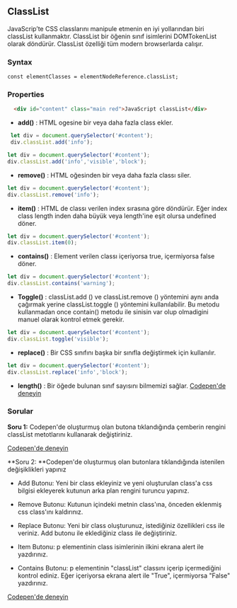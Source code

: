 ## ClassList

JavaScrip’te CSS classlarını manipule etmenin en iyi yollarından biri classList kullanmaktır. ClassList bir öğenin sınıf isimlerini DOMTokenList olarak döndürür.
ClassList özelliği tüm modern browserlarda calışır.
### Syntax
```
const elementClasses = elementNodeReference.classList;
```

### Properties
```HTML
  <div id="content" class="main red">JavaScript classList</div>
```
*  **add()** : HTML ogesine bir veya daha fazla class ekler.

```JavaScript
 let div = document.querySelector('#content');
 div.classList.add('info');
```
```JavaScript
let div = document.querySelector('#content');
div.classList.add('info','visible','block');
```
* **remove()** : HTML oğesinden bir veya daha fazla classı siler.
```JavaScript
let div = document.querySelector('#content');
div.classList.remove('info');
```
* **item()** : HTML de  classı verilen index  sırasına göre döndürür. Eğer index class length inden daha büyük veya length'ine eşit olursa undefined döner.

```JavaScript
let div = document.querySelector('#content');
div.classList.item(0);
```
* **contains()** : Element verilen classı içeriyorsa true, içermiyorsa false döner.
```JavaScript
let div = document.querySelector('#content');
div.classList.contains('warning');  
```
* **Toggle()** : classList.add () ve classList.remove () yöntemini aynı anda çağırmak yerine classList.toggle () yöntemini kullanılabilir. 
 Bu metodu kullanmadan once contain() metodu ile sinisin var olup olmadigini manuel olarak kontrol etmek gerekir.
```JavaScript
let div = document.querySelector('#content');
div.classList.toggle('visible');
```
* **replace()** : Bir CSS sınıfını başka bir sınıfla değiştirmek için kullanılır.
```JavaScript
let div = document.querySelector('#content');
div.classList.replace('info','block');
```
* **length()** : Bir öğede bulunan sınıf sayısını  bilmemizi sağlar.
  [Codepen'de deneyin](https://codepen.io/brcthn/pen/zYKjVjR)
  
### Sorular
**Soru 1:** Codepen'de oluşturmuş olan butona tıklandığında çemberin rengini classList metotlarını kullanarak değiştiriniz.

[Codepen'de deneyin](https://codepen.io/brcthn/pen/abmYaRv)

**Soru 2: **Codepen'de oluşturmuş olan butonlara tıklandığında istenilen değişiklikleri yapınız

- Add Butonu: Yeni bir class ekleyiniz ve yeni oluşturulan class'a css bilgisi ekleyerek kutunun arka plan rengini turuncu yapınız.

- Remove Butonu: Kutunun içindeki metnin class'ına, önceden eklenmiş  css class'ını kaldırınız.
- Replace Butonu: Yeni bir class oluşturunuz, istediğiniz özellikleri css ile veriniz. Add  butonu ile eklediğiniz class ile değiştiriniz.
- Item Butonu: p elementinin class isimlerinin ilkini ekrana alert ile yazdırınız. 
- Contains Butonu: p elementinin "classList" classını içerip içermediğini kontrol ediniz. Eğer içeriyorsa  ekrana alert ile "True", içermiyorsa "False"  yazdırınız. 

[Codepen'de deneyin](https://codepen.io/brcthn/pen/wvzXZZq)

